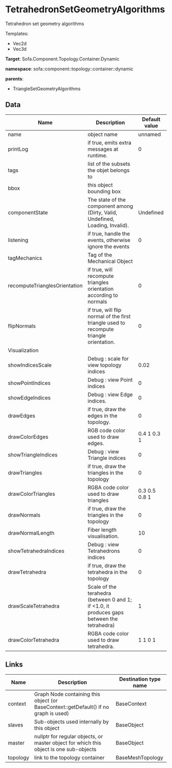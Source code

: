 # TetrahedronSetGeometryAlgorithms

Tetrahedron set geometry algorithms


Templates:

- Vec2d
- Vec3d

__Target__: Sofa.Component.Topology.Container.Dynamic

__namespace__: sofa::component::topology::container::dynamic

__parents__:

- TriangleSetGeometryAlgorithms

## Data

<table>
    <thead>
        <tr>
            <th>Name</th>
            <th>Description</th>
            <th>Default value</th>
        </tr>
    </thead>
    <tbody>
	<tr>
		<td>name</td>
		<td>
object name
		</td>
		<td>unnamed</td>
	</tr>
	<tr>
		<td>printLog</td>
		<td>
if true, emits extra messages at runtime.
		</td>
		<td>0</td>
	</tr>
	<tr>
		<td>tags</td>
		<td>
list of the subsets the objet belongs to
		</td>
		<td></td>
	</tr>
	<tr>
		<td>bbox</td>
		<td>
this object bounding box
		</td>
		<td></td>
	</tr>
	<tr>
		<td>componentState</td>
		<td>
The state of the component among (Dirty, Valid, Undefined, Loading, Invalid).
		</td>
		<td>Undefined</td>
	</tr>
	<tr>
		<td>listening</td>
		<td>
if true, handle the events, otherwise ignore the events
		</td>
		<td>0</td>
	</tr>
	<tr>
		<td>tagMechanics</td>
		<td>
Tag of the Mechanical Object
		</td>
		<td></td>
	</tr>
	<tr>
		<td>recomputeTrianglesOrientation</td>
		<td>
if true, will recompute triangles orientation according to normals
		</td>
		<td>0</td>
	</tr>
	<tr>
		<td>flipNormals</td>
		<td>
if true, will flip normal of the first triangle used to recompute triangle orientation.
		</td>
		<td>0</td>
	</tr>
	<tr>
		<td colspan="3">Visualization</td>
	</tr>
	<tr>
		<td>showIndicesScale</td>
		<td>
Debug : scale for view topology indices
		</td>
		<td>0.02</td>
	</tr>
	<tr>
		<td>showPointIndices</td>
		<td>
Debug : view Point indices
		</td>
		<td>0</td>
	</tr>
	<tr>
		<td>showEdgeIndices</td>
		<td>
Debug : view Edge indices.
		</td>
		<td>0</td>
	</tr>
	<tr>
		<td>drawEdges</td>
		<td>
if true, draw the edges in the topology.
		</td>
		<td>0</td>
	</tr>
	<tr>
		<td>drawColorEdges</td>
		<td>
RGB code color used to draw edges.
		</td>
		<td>0.4 1 0.3 1</td>
	</tr>
	<tr>
		<td>showTriangleIndices</td>
		<td>
Debug : view Triangle indices
		</td>
		<td>0</td>
	</tr>
	<tr>
		<td>drawTriangles</td>
		<td>
if true, draw the triangles in the topology
		</td>
		<td>0</td>
	</tr>
	<tr>
		<td>drawColorTriangles</td>
		<td>
RGBA code color used to draw triangles
		</td>
		<td>0.3 0.5 0.8 1</td>
	</tr>
	<tr>
		<td>drawNormals</td>
		<td>
if true, draw the triangles in the topology
		</td>
		<td>0</td>
	</tr>
	<tr>
		<td>drawNormalLength</td>
		<td>
Fiber length visualisation.
		</td>
		<td>10</td>
	</tr>
	<tr>
		<td>showTetrahedraIndices</td>
		<td>
Debug : view Tetrahedrons indices
		</td>
		<td>0</td>
	</tr>
	<tr>
		<td>drawTetrahedra</td>
		<td>
if true, draw the tetrahedra in the topology
		</td>
		<td>0</td>
	</tr>
	<tr>
		<td>drawScaleTetrahedra</td>
		<td>
Scale of the terahedra (between 0 and 1; if <1.0, it produces gaps between the tetrahedra)
		</td>
		<td>1</td>
	</tr>
	<tr>
		<td>drawColorTetrahedra</td>
		<td>
RGBA code color used to draw tetrahedra.
		</td>
		<td>1 1 0 1</td>
	</tr>

</tbody>
</table>

## Links


| Name | Description | Destination type name |
| ---- | ----------- | --------------------- |
|context|Graph Node containing this object (or BaseContext::getDefault() if no graph is used)|BaseContext|
|slaves|Sub-objects used internally by this object|BaseObject|
|master|nullptr for regular objects, or master object for which this object is one sub-objects|BaseObject|
|topology|link to the topology container|BaseMeshTopology|

